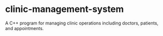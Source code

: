 # clinic-management-system
A C++ program for managing clinic operations including doctors, patients, and appointments.
